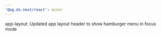 ```yaml
---
'@ag.ds-next/react': minor
---
```


app-layout: Updated app layout header to show hamburger menu in focus mode
